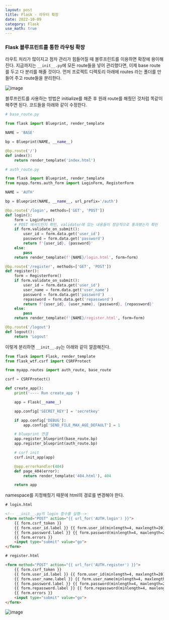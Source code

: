 ```yaml
---
layout: post
title: Flask - 라우터 확장
date: 2022-10-09
category: Flask
use_math: true
---
```


### Flask 블루프린트를 통한 라우팅 확장

라우트 처리가 많이지고 점차 관리가 힘들어질 때 블루프린트를 이용하면 확장에 용이해진다. 지금까지는 `__init__.py`에 모든 route들을 넣어 관리했다면, 이제 base route를 두고 다 분리를 해줄 것이다. 먼저 프로젝트 디렉토리 아래에 routes 라는 폴더를 만들어 주고 route들을 분리한다. 

![image](https://user-images.githubusercontent.com/61526722/194736584-73c3cc7f-a4fe-448f-b863-17188fc21ae7.png)

블루프린트를 사용하는 방법은 initialize를 해준 후 원래 route를 해줬던 것처럼 똑같이 해주면 된다. 코드들을 아래와 같이 수정한다. 

```python
# base_route.py

from flask import Blueprint, render_template

NAME = 'BASE'

bp = Blueprint(NAME, __name__)

@bp.route('/')
def index():
    return render_template('index.html')
```

```python
# auth_route.py

from flask import Blueprint, render_template
from myapp.forms.auth_form import LoginForm, RegisterForm

NAME = 'AUTH'

bp = Blueprint(NAME, __name__, url_prefix='/auth')

@bp.route('/login', methods=['GET', 'POST'])
def login():
    form = LoginForm()
    # POST 메서드인지 확인, validator에 있는 내용들이 정상적으로 통과됐는지 확인
    if form.validate_on_submit():
        user_id = form.data.get('user_id')
        password = form.data.get('password')
        return f'{user_id}, {password}'
    else:
        pass
    return render_template(f'{NAME}/login.html', form=form)

@bp.route('/register', methods=['GET', 'POST'])
def register():
    form = RegisterForm()
    if form.validate_on_submit():
        user_id = form.data.get('user_id')
        user_name = form.data.get('user_name')
        password = form.data.get('password')
        repassword = form.data.get('repassword')
        return f'{user_id}, {user_name}, {password}, {repassword}'
    else:
        pass
    return render_template(f'{NAME}/register.html', form=form)

@bp.route('/logout')
def logout():
    return 'Logout'
```
이렇게 분리하면 `__init__.py`는 아래와 같이 깔끔해진다.

```python
from flask import Flask, render_template
from flask_wtf.csrf import CSRFProtect

from myapp.routes import auth_route, base_route

csrf = CSRFProtect()

def create_app():
    print('---- Run create_app ')

    app = Flask(__name__)

    app.config['SECRET_KEY'] = 'secretkey'

    if app.config['DEBUG']:
        app.config['SEND_FILE_MAX_AGE_DEFAULT'] = 1

    # blueprint 연결
    app.register_blueprint(base_route.bp)
    app.register_blueprint(auth_route.bp)

    # csrf init
    csrf.init_app(app)

    @app.errorhandler(404)
    def page_404(error):
        return render_template('404.html'), 404

    return app
```

namespace를 지정해줬기 때문에 html의 경로를 변경해야 한다. 

```html
# login.html

<!-- __init__.py의 login 함수를 실행-->
<form method="POST" action="{{ url_for('AUTH.login') }}">
    {{ form.csrf_token }}
    {{ form.user_id.label }} {{ form.user_id(minlength=4, maxlength=20) }}
    {{ form.password.label }} {{ form.password(minlength=4, maxlength=20) }}
    {{ form.errors }}
    <input type="submit" value="go">
</form>
```

```html
# register.html

<form method="POST" action="{{ url_for('AUTH.register') }}">
    {{ form.csrf_token }}
    {{ form.user_id.label }} {{ form.user_id(minlength=4, maxlength=20) }}
    {{ form.user_name.label }} {{ form.user_name(minlength=4, maxlength=20) }}
    {{ form.password.label }} {{ form.password(minlength=4, maxlength=20) }}
    {{ form.repassword.label }} {{ form.repassword(minlength=4, maxlength=20) }}
    {{ form.errors }}
    <input type="submit" value="go">
</form>
```

![image](https://user-images.githubusercontent.com/61526722/194736742-0b7632a1-b189-4d03-aa33-a602734470ac.png)

